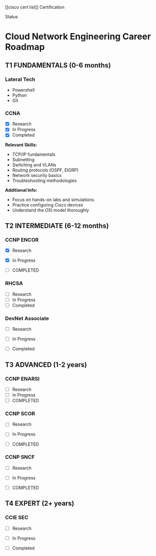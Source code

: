 [[cisco cert list]]
Certification

Status

# Cloud Network Engineering Career Roadmap

## T1 FUNDAMENTALS (0-6 months)
### Lateral Tech
- Powershell
- Python
- Git

### CCNA
- [x] Research
- [x] In Progress
- [x] Completed

**Relevant Skills:**
- TCP/IP fundamentals
- Subnetting
- Switching and VLANs
- Routing protocols (OSPF, EIGRP)
- Network security basics
- Troubleshooting methodologies

**Additional Info:**
- Focus on hands-on labs and simulations
- Practice configuring Cisco devices
- Understand the OSI model thoroughly

## T2 INTERMEDIATE (6-12 months)
### CCNP ENCOR
- [x] Research
- [x] In Progress
- [ ] COMPLETED 


### RHCSA
- [ ] Research
- [ ] In Progress
- [ ] Completed

### DevNet Associate
- [ ] Research
- [ ] In Progress
- [ ] Completed



## T3 ADVANCED (1-2 years)

### CCNP ENARSI 
- [ ] Research
- [ ] In Progress
- [ ] COMPLETED 

### CCNP SCOR
- [ ] Research
- [ ] In Progress
- [ ] COMPLETED 
      

### CCNP SNCF
- [ ] Research
- [ ] In Progress
- [ ] COMPLETED 






## T4 EXPERT (2+ years)
### CCIE SEC
- [ ] Research
- [ ] In Progress
- [ ] Completed



